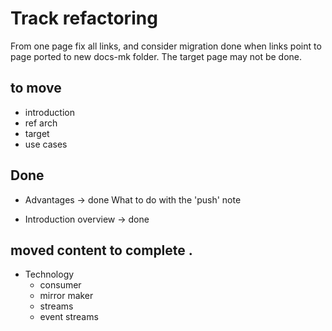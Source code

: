 # Track refactoring
From one page fix all links, and consider migration done when links point to page ported to new docs-mk folder. The target page may not be done.

## to move 

* introduction
* ref arch
* target
* use cases

## Done

* Advantages -> done
    What to do with the 'push' note

* Introduction
   overview -> done

## moved content to complete . 

* Technology
    * consumer
    * mirror maker
    * streams
    * event streams
